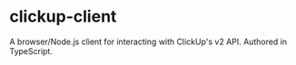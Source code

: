# clickup-client

A browser/Node.js client for interacting with ClickUp's v2 API. Authored in TypeScript.
